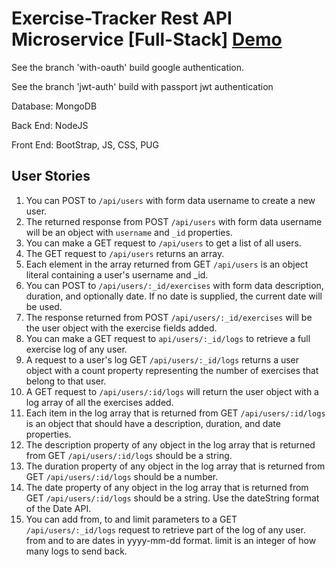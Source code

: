 # Exercise-Tracker Rest API Microservice [Full-Stack] [Demo](https://exercise-trackerf.herokuapp.com/)

See the branch 'with-oauth' build google authentication.


See the branch 'jwt-auth' build with passport jwt authentication


Database: MongoDB

Back End: NodeJS

Front End: BootStrap, JS, CSS, PUG

## User Stories

1. You can POST to `/api/users` with form data username to create a new user.
2. The returned response from POST `/api/users` with form data username will be an object with `username` and `_id` properties.
3. You can make a GET request to `/api/users` to get a list of all users.
4. The GET request to `/api/users` returns an array.
5. Each element in the array returned from GET `/api/users` is an object literal containing a user's username and _id.
6. You can POST to `/api/users/:_id/exercises` with form data description, duration, and optionally date. If no date is supplied, the current date will be used.
7. The response returned from POST `/api/users/:_id/exercises` will be the user object with the exercise fields added.
8. You can make a GET request to `api/users/:_id/logs` to retrieve a full exercise log of any user.
9. A request to a user's log GET `/api/users/:_id/logs` returns a user object with a count property representing the number of exercises that belong to that user.
10. A GET request to `/api/users/:id/logs` will return the user object with a log array of all the exercises added.
11. Each item in the log array that is returned from GET `/api/users/:id/logs` is an object that should have a description, duration, and date properties.
12. The description property of any object in the log array that is returned from GET `/api/users/:id/logs` should be a string.
13. The duration property of any object in the log array that is returned from GET `/api/users/:id/logs` should be a number.
14. The date property of any object in the log array that is returned from GET `/api/users/:id/logs` should be a string. Use the dateString format of the Date API.
15. You can add from, to and limit parameters to a GET `/api/users/:_id/logs` request to retrieve part of the log of any user. from and to are dates in yyyy-mm-dd format. limit is an integer of how many logs to send back.

